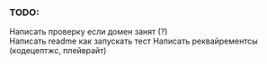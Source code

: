 ### TODO: 
Написать проверку если домен занят (?) <br/>
Написать readme как запускать тест
Написать реквайрементсы (кодецептжс, плейврайт)